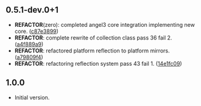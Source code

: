## 0.5.1-dev.0+1

 - **REFACTOR**(zero): completed angel3 core integration implementing new core. ([c87e3899](https://github.com/protevus/platform/commit/c87e389945b79bfdc0a3d3cf61f2040e2ce8f607))
 - **REFACTOR**: complete rewrite of collection class pass 36  fail 2. ([a4f889a9](https://github.com/protevus/platform/commit/a4f889a97b5f305199ec949ca7c1b9284a3d6d4f))
 - **REFACTOR**: refactored platform reflection to platform mirrors. ([a79809f4](https://github.com/protevus/platform/commit/a79809f46b897fb92566fe4cedf336ed7316a582))
 - **REFACTOR**: refactoring reflection system pass 43 fail 1. ([14e1fc09](https://github.com/protevus/platform/commit/14e1fc099d259c66c0341f06f739f0ec65df002b))

## 1.0.0

- Initial version.
